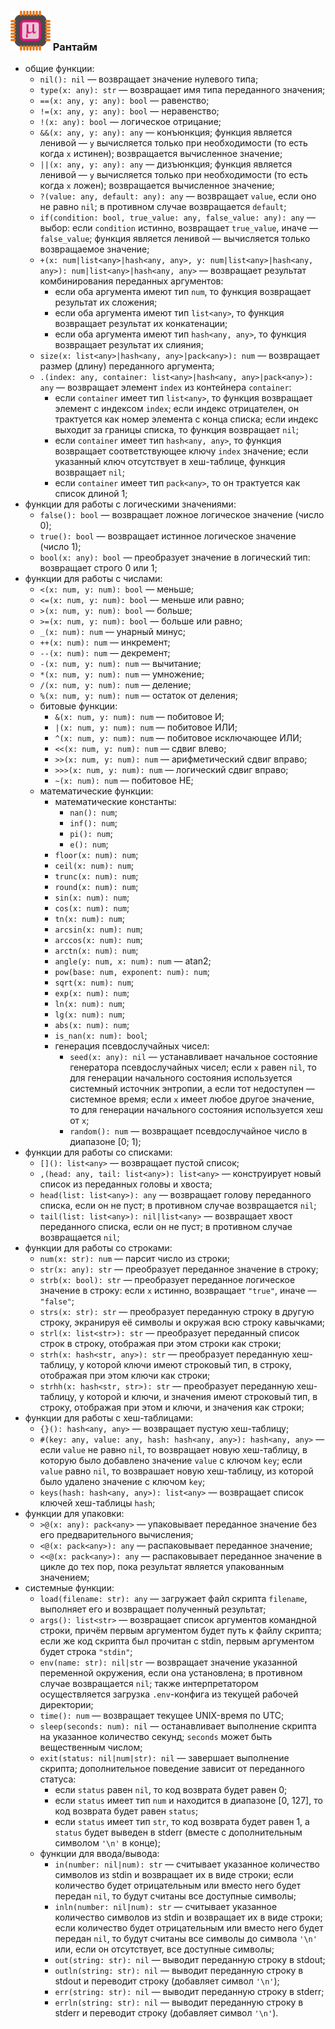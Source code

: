 ### ![](logo/logo.png) Рантайм

* общие функции:
	* `nil(): nil` &mdash; возвращает значение нулевого типа;
	* `type(x: any): str` &mdash; возвращает имя типа переданного значения;
	* `==(x: any, y: any): bool` &mdash; равенство;
	* `!=(x: any, y: any): bool` &mdash; неравенство;
	* `!(x: any): bool` &mdash; логическое отрицание;
	* `&&(x: any, y: any): any` &mdash; конъюнкция; функция является ленивой &mdash; `y` вычисляется только при необходимости (то есть когда `x` истинен); возвращается вычисленное значение;
	* `||(x: any, y: any): any` &mdash; дизъюнкция; функция является ленивой &mdash; `y` вычисляется только при необходимости (то есть когда `x` ложен); возвращается вычисленное значение;
	* `?(value: any, default: any): any` &mdash; возвращает `value`, если оно не равно `nil`; в противном случае возвращается `default`;
	* `if(condition: bool, true_value: any, false_value: any): any` &mdash; выбор: если `condition` истинно, возвращает `true_value`, иначе &mdash; `false_value`; функция является ленивой &mdash; вычисляется только возвращаемое значение;
	* `+(x: num|list<any>|hash<any, any>, y: num|list<any>|hash<any, any>): num|list<any>|hash<any, any>` &mdash; возвращает результат комбинирования переданных аргументов:
		* если оба аргумента имеют тип `num`, то функция возвращает результат их сложения;
		* если оба аргумента имеют тип `list<any>`, то функция возвращает результат их конкатенации;
		* если оба аргумента имеют тип `hash<any, any>`, то функция возвращает результат их слияния;
	* `size(x: list<any>|hash<any, any>|pack<any>): num` &mdash; возвращает размер (длину) переданного аргумента;
	* `.(index: any, container: list<any>|hash<any, any>|pack<any>): any` &mdash; возвращает элемент `index` из контейнера `container`:
		* если `container` имеет тип `list<any>`, то функция возвращает элемент с индексом `index`; если индекс отрицателен, он трактуется как номер элемента с конца списка; если индекс выходит за границы списка, то функция возвращает `nil`;
		* если `container` имеет тип `hash<any, any>`, то функция возвращает соответствующее ключу `index` значение; если указанный ключ отсутствует в хеш-таблице, функция возвращает `nil`;
		* если `container` имеет тип `pack<any>`, то он трактуется как список длиной 1;
* функции для работы с логическими значениями:
	* `false(): bool` &mdash; возвращает ложное логическое значение (число 0);
	* `true(): bool` &mdash; возвращает истинное логическое значение (число 1);
	* `bool(x: any): bool` &mdash; преобразует значение в логический тип: возвращает строго 0 или 1;
* функции для работы с числами:
	* `<(x: num, y: num): bool` &mdash; меньше;
	* `<=(x: num, y: num): bool` &mdash; меньше или равно;
	* `>(x: num, y: num): bool` &mdash; больше;
	* `>=(x: num, y: num): bool` &mdash; больше или равно;
	* `_(x: num): num` &mdash; унарный минус;
	* `++(x: num): num` &mdash; инкремент;
	* `--(x: num): num` &mdash; декремент;
	* `-(x: num, y: num): num` &mdash; вычитание;
	* `*(x: num, y: num): num` &mdash; умножение;
	* `/(x: num, y: num): num` &mdash; деление;
	* `%(x: num, y: num): num` &mdash; остаток от деления;
	* битовые функции:
		* `&(x: num, y: num): num` &mdash; побитовое И;
		* `|(x: num, y: num): num` &mdash; побитовое ИЛИ;
		* `^(x: num, y: num): num` &mdash; побитовое исключающее ИЛИ;
		* `<<(x: num, y: num): num` &mdash; сдвиг влево;
		* `>>(x: num, y: num): num` &mdash; арифметический сдвиг вправо;
		* `>>>(x: num, y: num): num` &mdash; логический сдвиг вправо;
		* `~(x: num): num` &mdash; побитовое НЕ;
	* математические функции:
		* математические константы:
			* `nan(): num`;
			* `inf(): num`;
			* `pi(): num`;
			* `e(): num`;
		* `floor(x: num): num`;
		* `ceil(x: num): num`;
		* `trunc(x: num): num`;
		* `round(x: num): num`;
		* `sin(x: num): num`;
		* `cos(x: num): num`;
		* `tn(x: num): num`;
		* `arcsin(x: num): num`;
		* `arccos(x: num): num`;
		* `arctn(x: num): num`;
		* `angle(y: num, x: num): num` &mdash; atan2;
		* `pow(base: num, exponent: num): num`;
		* `sqrt(x: num): num`;
		* `exp(x: num): num`;
		* `ln(x: num): num`;
		* `lg(x: num): num`;
		* `abs(x: num): num`;
		* `is_nan(x: num): bool`;
		* генерация псевдослучайных чисел:
			* `seed(x: any): nil` &mdash; устанавливает начальное состояние генератора псевдослучайных чисел; если `x` равен `nil`, то для генерации начального состояния используется системный источник энтропии, а если тот недоступен &mdash; системное время; если `x` имеет любое другое значение, то для генерации начального состояния используется хеш от `x`;
			* `random(): num` &mdash; возвращает псевдослучайное число в диапазоне [0; 1);
* функции для работы со списками:
	* `[](): list<any>` &mdash; возвращает пустой список;
	* `,(head: any, tail: list<any>): list<any>` &mdash; конструирует новый список из переданных головы и хвоста;
	* `head(list: list<any>): any` &mdash; возвращает голову переданного списка, если он не пуст; в противном случае возвращается `nil`;
	* `tail(list: list<any>): nil|list<any>` &mdash; возвращает хвост переданного списка, если он не пуст; в противном случае возвращается `nil`;
* функции для работы со строками:
	* `num(x: str): num` &mdash; парсит число из строки;
	* `str(x: any): str` &mdash; преобразует переданное значение в строку;
	* `strb(x: bool): str` &mdash; преобразует переданное логическое значение в строку: если `x` истинно, возвращает `"true"`, иначе &mdash; `"false"`;
	* `strs(x: str): str` &mdash; преобразует переданную строку в другую строку, экранируя её символы и окружая всю строку кавычками;
	* `strl(x: list<str>): str` &mdash; преобразует переданный список строк в строку, отображая при этом строки как строки;
	* `strh(x: hash<str, any>): str` &mdash; преобразует переданную хеш-таблицу, у которой ключи имеют строковый тип, в строку, отображая при этом ключи как строки;
	* `strhh(x: hash<str, str>): str` &mdash; преобразует переданную хеш-таблицу, у которой и ключи, и значения имеют строковый тип, в строку, отображая при этом и ключи, и значения как строки;
* функции для работы с хеш-таблицами:
	* `{}(): hash<any, any>` &mdash; возвращает пустую хеш-таблицу;
	* `#(key: any, value: any, hash: hash<any, any>): hash<any, any>` &mdash; если `value` не равно `nil`, то возвращает новую хеш-таблицу, в которую было добавлено значение `value` с ключом `key`; если `value` равно `nil`, то возврашает новую хеш-таблицу, из которой было удалено значение с ключом `key`;
	* `keys(hash: hash<any, any>): list<any>` &mdash; возвращает список ключей хеш-таблицы `hash`;
* функции для упаковки:
	* `>@(x: any): pack<any>` &mdash; упаковывает переданное значение без его предварительного вычисления;
	* `<@(x: pack<any>): any` &mdash; распаковывает переданное значение;
	* `<<@(x: pack<any>): any` &mdash; распаковывает переданное значение в цикле до тех пор, пока результат является упакованным значением;
* системные функции:
	* `load(filename: str): any` &mdash; загружает файл скрипта `filename`, выполняет его и возвращает полученный результат;
	* `args(): list<str>` &mdash; возвращает список аргументов командной строки, причём первым аргументом будет путь к файлу скрипта; если же код скрипта был прочитан с stdin, первым аргументом будет строка `"stdin"`;
	* `env(name: str): nil|str` &mdash; возвращает значение указанной переменной окружения, если она установлена; в противном случае возвращается `nil`; также интерпретатором осуществляется загрузка `.env`-конфига из текущей рабочей директории;
	* `time(): num` &mdash; возвращает текущее UNIX-время по UTC;
	* `sleep(seconds: num): nil` &mdash; останавливает выполнение скрипта на указанное количество секунд; `seconds` может быть вещественным числом;
	* `exit(status: nil|num|str): nil` &mdash; завершает выполнение скрипта; дополнительное поведение зависит от переданного статуса:
		* если `status` равен `nil`, то код возврата будет равен 0;
		* если `status` имеет тип `num` и находится в диапазоне [0, 127], то код возврата будет равен `status`;
		* если `status` имеет тип `str`, то код возврата будет равен 1, а `status` будет выведен в stderr (вместе с дополнительным символом `'\n'` в конце);
	* функции для ввода/вывода:
		* `in(number: nil|num): str` &mdash; считывает указанное количество символов из stdin и возвращает их в виде строки; если количество будет отрицательным или вместо него будет передан `nil`, то будут считаны все доступные символы;
		* `inln(number: nil|num): str` &mdash; считывает указанное количество символов из stdin и возвращает их в виде строки; если количество будет отрицательным или вместо него будет передан `nil`, то будут считаны все символы до символа `'\n'` или, если он отсутствует, все доступные символы;
		* `out(string: str): nil` &mdash; выводит переданную строку в stdout;
		* `outln(string: str): nil` &mdash; выводит переданную строку в stdout и переводит строку (добавляет символ `'\n'`);
		* `err(string: str): nil` &mdash; выводит переданную строку в stderr;
		* `errln(string: str): nil` &mdash; выводит переданную строку в stderr и переводит строку (добавляет символ `'\n'`).
